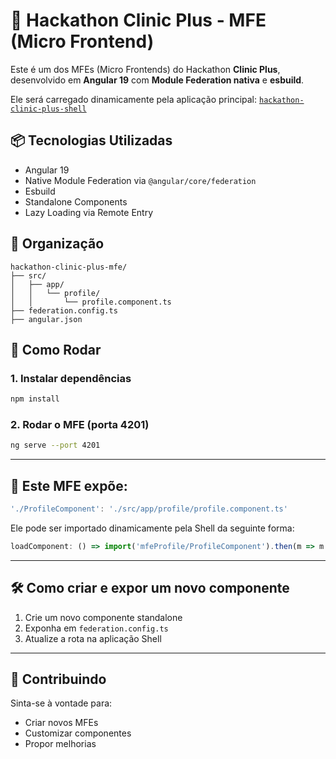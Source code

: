 # 🧩 Hackathon Clinic Plus - MFE (Micro Frontend)

Este é um dos MFEs (Micro Frontends) do Hackathon **Clinic Plus**, desenvolvido em **Angular 19** com **Module Federation nativa** e **esbuild**.

Ele será carregado dinamicamente pela aplicação principal: [`hackathon-clinic-plus-shell`](https://github.com/seu-usuario/hackathon-clinic-plus-shell)

## 📦 Tecnologias Utilizadas

- Angular 19
- Native Module Federation via `@angular/core/federation`
- Esbuild
- Standalone Components
- Lazy Loading via Remote Entry

## 📁 Organização

```
hackathon-clinic-plus-mfe/
├── src/
│   ├── app/
│   │   └── profile/
│   │       └── profile.component.ts
├── federation.config.ts
├── angular.json
```

## 🚀 Como Rodar

### 1. Instalar dependências

```bash
npm install
```

### 2. Rodar o MFE (porta 4201)

```bash
ng serve --port 4201
```

---

## 🧩 Este MFE expõe:

```ts
'./ProfileComponent': './src/app/profile/profile.component.ts'
```

Ele pode ser importado dinamicamente pela Shell da seguinte forma:

```ts
loadComponent: () => import('mfeProfile/ProfileComponent').then(m => m.ProfileComponent)
```

---

## 🛠️ Como criar e expor um novo componente

1. Crie um novo componente standalone
2. Exponha em `federation.config.ts`
3. Atualize a rota na aplicação Shell

---

## 🤝 Contribuindo

Sinta-se à vontade para:
- Criar novos MFEs
- Customizar componentes
- Propor melhorias
